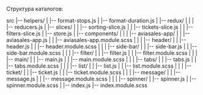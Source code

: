 Структура каталогов:

src
|-- helpers/
| |-- format-stops.js
| |-- format-duration.js
|
|-- redux/
| |
| |-- reducers.js
| |-- slices/
| | |-- sorting-slice.js
| | |-- tickets-slice.js
| | |-- filters-slice.js
| |-- store.js
|
|-- components/
| |
| |-- aviasales-app/
| | |-- aviasales-app.js
| | |-- aviasales-app.module.scss
| |
| |-- header/
| | |-- header.js
| | |-- header.module.scss
| |
| |-- side-bar/
| | |-- side-bar.js
| | |-- side-bar.module.scss
| |
| |-- filter/
| | |-- filter.js
| | |-- filter.module.scss
| |
| |-- main/
| | |-- main.js
| | |-- main.module.scss
| |
| |-- tabs/
| | |-- tabs.js
| | |-- tabs.module.scss
| |
| |-- list/
| | |-- list.js
| | |-- list.module.scss
| |
| |-- ticket/
| | |-- ticket.js
| | |-- ticket.module.scss
| |
| |-- message/
| | |-- message.js
| | |-- message.module.scss
| |
| |-- spinner/
| |-- spinner.js
| |-- spinner.module.scss
|
|-- index.js
|-- index.module.scss
